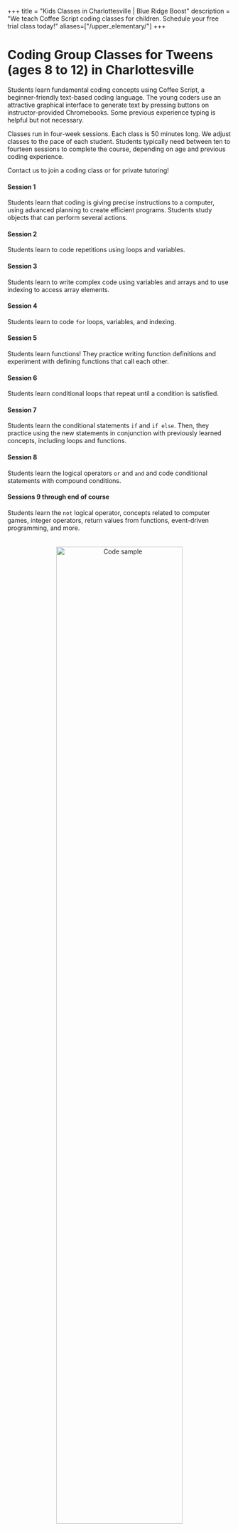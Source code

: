 +++
title = "Kids Classes in Charlottesville | Blue Ridge Boost"
description = "We teach Coffee Script coding classes for children. Schedule your free trial class today!"
aliases=["/upper_elementary/"]
+++

<div class="container">

<div class="row">

<div class="col-sm-10 left">

# Coding Group Classes for Tweens (ages 8 to 12) in Charlottesville

Students learn fundamental coding concepts using Coffee Script, a beginner-friendly text-based coding language. The young coders use an attractive graphical interface to generate text by pressing buttons on instructor-provided Chromebooks. Some previous experience typing is helpful but not necessary. 


Classes run in four-week sessions. Each class is 50 minutes long. We adjust classes to the pace of each student. Students typically need between ten to fourteen sessions to complete the course, depending on age and previous coding experience.

Contact us to join a coding class or for private tutoring!

</div></div></div>

<a name="session1"></a>

<div class="container">

<div class="row">


<div class="col-sm-4">

#### Session 1

Students learn that coding is giving precise instructions to a computer, using advanced planning to create efficient programs. Students study objects that can perform several actions.

#### Session 2

Students learn to code repetitions using loops and variables.

#### Session 3

Students learn to write complex code using variables and arrays and to use indexing to access array elements.

#### Session 4
Students learn to code ``for`` loops, variables, and indexing.

#### Session 5
Students learn functions! They practice writing function definitions and experiment with
defining functions that call each other.

#### Session 6
Students learn conditional loops that repeat until a condition is satisfied.

#### Session 7
Students learn the conditional statements `if` and `if else`. Then, they practice using the new statements in conjunction with previously learned concepts, including loops and functions.

#### Session 8
Students learn the logical operators ``or`` and ``and`` and code conditional statements with compound conditions.

#### Sessions 9 through end of course
Students learn the ``not`` logical operator, concepts related to computer games, integer operators, return values from functions, event-driven programming, and more.
</div>

<div class="col-sm-6 left">

<center>
<a href="https://www.codemonkey.com/courses/coding-adventure/"><img  alt="Code sample" src="/images/ca1.png" width="75%" style="padding:20px;"></a><br>
<a href="https://www.codemonkey.com/courses/coding-adventure/"><img alt="Code written by kids!" src="/images/ca2.png" width="75%" style="padding:20px;"></a><br>
<a href="https://www.codemonkey.com/courses/coding-adventure/"><img alt="Code written by kids!" src="/images/ca3.png" width="75%" style="padding:20px;"></a><br>
<a href="https://www.codemonkey.com/courses/coding-adventure/"><img alt="Code written by kids!" src="/images/ca4.png" width="75%" style="padding:20px;"></a><br>
<a href="https://www.codemonkey.com/courses/coding-adventure/"><img alt="Code written by kids!" src="/images/ca5.png" width="75%" style="padding:20px;"></a><br>
<a href="https://www.codemonkey.com/courses/coding-adventure/"><img alt="Code written by kids!" src="/images/ca6.png" width="75%" style="padding:20px;"></a><br>
<a href="https://www.codemonkey.com/courses/coding-adventure/"><img alt="Code written by kids!" src="/images/ca7.png" width="75%" style="padding:20px;"></a><br>
<a href="https://www.codemonkey.com/courses/coding-adventure/"><img alt="Code written by kids!" src="/images/ca8.png" width="75%" style="padding:20px;"></a><br>
<a href="https://www.codemonkey.com/courses/coding-adventure/"><img alt="Code written by kids!" src="/images/ca9.png" width="75%" style="padding:20px;"></a>
</center>

</div>

</div>

</div>
